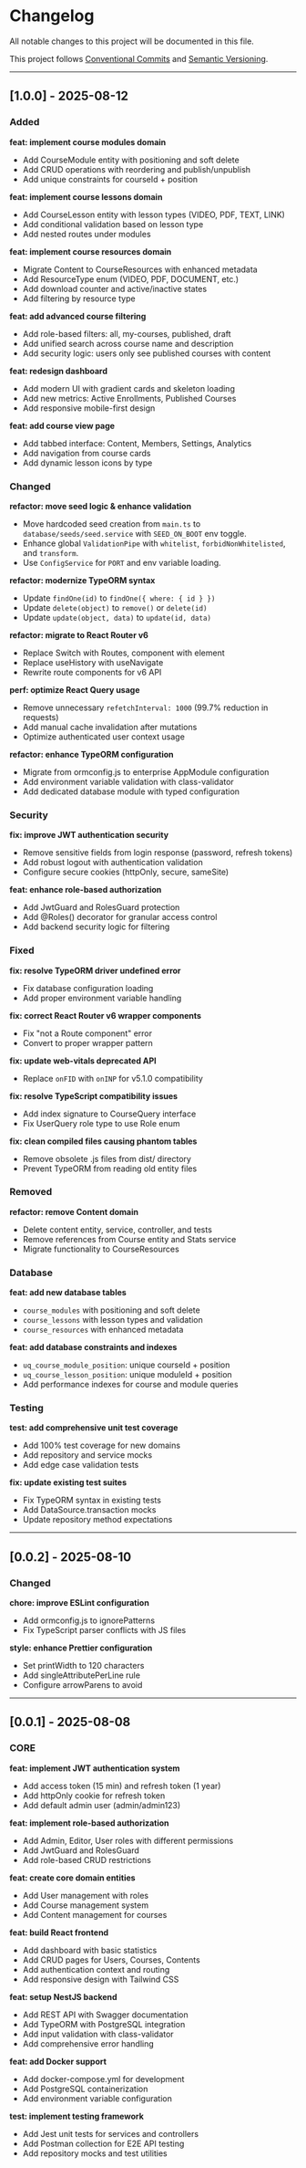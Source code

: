 # Changelog

All notable changes to this project will be documented in this file.

This project follows [Conventional Commits](https://www.conventionalcommits.org/) and [Semantic Versioning](https://semver.org/).

---

## [1.0.0] - 2025-08-12

### Added

**feat: implement course modules domain**
- Add CourseModule entity with positioning and soft delete
- Add CRUD operations with reordering and publish/unpublish
- Add unique constraints for courseId + position

**feat: implement course lessons domain**  
- Add CourseLesson entity with lesson types (VIDEO, PDF, TEXT, LINK)
- Add conditional validation based on lesson type
- Add nested routes under modules

**feat: implement course resources domain**
- Migrate Content to CourseResources with enhanced metadata
- Add ResourceType enum (VIDEO, PDF, DOCUMENT, etc.)
- Add download counter and active/inactive states
- Add filtering by resource type

**feat: add advanced course filtering**
- Add role-based filters: all, my-courses, published, draft
- Add unified search across course name and description
- Add security logic: users only see published courses with content

**feat: redesign dashboard**
- Add modern UI with gradient cards and skeleton loading
- Add new metrics: Active Enrollments, Published Courses
- Add responsive mobile-first design

**feat: add course view page**
- Add tabbed interface: Content, Members, Settings, Analytics
- Add navigation from course cards
- Add dynamic lesson icons by type

### Changed

**refactor: move seed logic & enhance validation**
- Move hardcoded seed creation from `main.ts` to `database/seeds/seed.service` with `SEED_ON_BOOT` env toggle.
- Enhance global `ValidationPipe` with `whitelist`, `forbidNonWhitelisted`, and `transform`.
- Use `ConfigService` for `PORT` and env variable loading.

**refactor: modernize TypeORM syntax**
- Update `findOne(id)` to `findOne({ where: { id } })`
- Update `delete(object)` to `remove()` or `delete(id)`
- Update `update(object, data)` to `update(id, data)`

**refactor: migrate to React Router v6**
- Replace Switch with Routes, component with element
- Replace useHistory with useNavigate
- Rewrite route components for v6 API

**perf: optimize React Query usage**
- Remove unnecessary `refetchInterval: 1000` (99.7% reduction in requests)
- Add manual cache invalidation after mutations
- Optimize authenticated user context usage

**refactor: enhance TypeORM configuration**
- Migrate from ormconfig.js to enterprise AppModule configuration
- Add environment variable validation with class-validator
- Add dedicated database module with typed configuration

### Security

**fix: improve JWT authentication security**
- Remove sensitive fields from login response (password, refresh tokens)
- Add robust logout with authentication validation
- Configure secure cookies (httpOnly, secure, sameSite)

**feat: enhance role-based authorization**
- Add JwtGuard and RolesGuard protection
- Add @Roles() decorator for granular access control
- Add backend security logic for filtering

### Fixed

**fix: resolve TypeORM driver undefined error**
- Fix database configuration loading
- Add proper environment variable handling

**fix: correct React Router v6 wrapper components**
- Fix "not a Route component" error
- Convert to proper wrapper pattern

**fix: update web-vitals deprecated API**
- Replace `onFID` with `onINP` for v5.1.0 compatibility

**fix: resolve TypeScript compatibility issues**
- Add index signature to CourseQuery interface
- Fix UserQuery role type to use Role enum

**fix: clean compiled files causing phantom tables**
- Remove obsolete .js files from dist/ directory
- Prevent TypeORM from reading old entity files

### Removed

**refactor: remove Content domain**
- Delete content entity, service, controller, and tests
- Remove references from Course entity and Stats service
- Migrate functionality to CourseResources

### Database

**feat: add new database tables**
- `course_modules` with positioning and soft delete
- `course_lessons` with lesson types and validation
- `course_resources` with enhanced metadata

**feat: add database constraints and indexes**
- `uq_course_module_position`: unique courseId + position
- `uq_course_lesson_position`: unique moduleId + position
- Add performance indexes for course and module queries

### Testing

**test: add comprehensive unit test coverage**
- Add 100% test coverage for new domains
- Add repository and service mocks
- Add edge case validation tests

**fix: update existing test suites**
- Fix TypeORM syntax in existing tests
- Add DataSource.transaction mocks
- Update repository method expectations

---

## [0.0.2] - 2025-08-10

### Changed

**chore: improve ESLint configuration**
- Add ormconfig.js to ignorePatterns
- Fix TypeScript parser conflicts with JS files

**style: enhance Prettier configuration**
- Set printWidth to 120 characters
- Add singleAttributePerLine rule
- Configure arrowParens to avoid

---

## [0.0.1] - 2025-08-08

### CORE

**feat: implement JWT authentication system**
- Add access token (15 min) and refresh token (1 year) 
- Add httpOnly cookie for refresh token
- Add default admin user (admin/admin123)

**feat: implement role-based authorization**
- Add Admin, Editor, User roles with different permissions
- Add JwtGuard and RolesGuard
- Add role-based CRUD restrictions

**feat: create core domain entities**
- Add User management with roles
- Add Course management system
- Add Content management for courses

**feat: build React frontend**
- Add dashboard with basic statistics
- Add CRUD pages for Users, Courses, Contents
- Add authentication context and routing
- Add responsive design with Tailwind CSS

**feat: setup NestJS backend**
- Add REST API with Swagger documentation
- Add TypeORM with PostgreSQL integration
- Add input validation with class-validator
- Add comprehensive error handling

**feat: add Docker support**
- Add docker-compose.yml for development
- Add PostgreSQL containerization
- Add environment variable configuration

**test: implement testing framework**
- Add Jest unit tests for services and controllers
- Add Postman collection for E2E API testing
- Add repository mocks and test utilities
